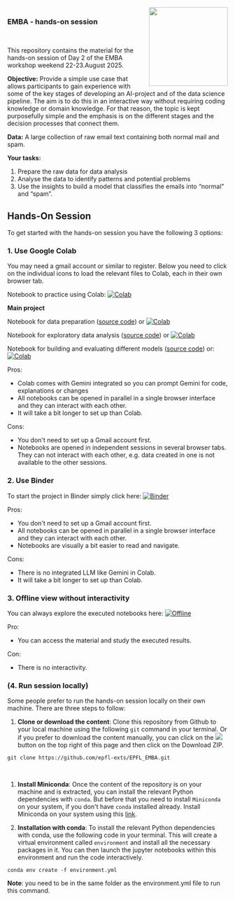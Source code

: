 <img src="static/Logo-FCUE-2019-cmjn.png" width="180px" align="right">


### EMBA - hands-on session

&nbsp;
&nbsp;

This repository contains the material for the hands-on session of Day 2 of the EMBA workshop weekend 22-23.August 2025.


**Objective:** Provide a simple use case that allows participants to gain experience with some of the key stages of developing an AI-project and of the data science pipeline. The aim is to do this in an interactive way without requiring coding knowledge or domain knowledge. For that reason, the topic is kept purposefully simple and the emphasis is on the different stages and the decision processes that connect them.  

**Data:**  A large collection of raw email text containing both normal mail and spam.

**Your tasks:** 
1. Prepare the raw data for data analysis
2. Analyse the data to identify patterns and potential problems
3. Use the insights to build a model that classifies the emails into “normal” and “spam”. 


## Hands-On Session

To get started with the hands-on session you have the following 3 options:

### 1. Use Google Colab   

You may need a gmail account or similar to register. Below you need to click on the individual icons to load the relevant files to Colab, each in their own browser tab.

Notebook to practice using Colab:
[![Colab](https://colab.research.google.com/assets/colab-badge.svg)](https://colab.research.google.com/github/epfl-exts/EPFL_EMBA/blob/main/notebooks/colab_practice.ipynb) 

**Main project**

Notebook for data preparation ([source code](notebooks/data_preparation.ipynb)) or
[![Colab](https://colab.research.google.com/assets/colab-badge.svg)](https://colab.research.google.com/github/epfl-exts/EPFL_EMBA/blob/main/notebooks/data_preparation.ipynb) 

Notebook for exploratory data analysis ([source code](notebooks/EDA.ipynb)) or
[![Colab](https://colab.research.google.com/assets/colab-badge.svg)](https://colab.research.google.com/github/epfl-exts/EPFL_EMBA/blob/main/notebooks/EDA.ipynb) 

Notebook for building and evaluating different models ([source code](notebooks/supervised_learning.ipynb)) or:
[![Colab](https://colab.research.google.com/assets/colab-badge.svg)](https://colab.research.google.com/github/epfl-exts/EPFL_EMBA/blob/main/notebooks/supervised_learning.ipynb) 

Pros: 
* Colab comes with Gemini integrated so you can prompt Gemini for code, explanations or changes
* All notebooks can be opened in parallel in a single browser interface and they can interact with each other. 
* It will take a bit longer to set up than Colab. 

Cons: 
* You don't need to set up a Gmail account first. 
* Notebooks are opened in independent sessions in several browser tabs. They can not interact with each other, e.g. data created in one is not available to the other sessions. 

### 2. Use Binder

To start the project in Binder simply click here: 
[![Binder](https://mybinder.org/badge_logo.svg)](https://mybinder.org/v2/gh/epfl-exts/EPFL_EMBA/main)

Pros: 
* You don't need to set up a Gmail account first. 
* All notebooks can be opened in parallel in a single browser interface and they can interact with each other. 
* Notebooks are visually a bit easier to read and navigate.

Cons: 
* There is no integrated LLM like Gemini in Colab.
* It will take a bit longer to set up than Colab. 

### 3. Offline view without interactivity

You can always explore the executed notebooks here: 
[![Offline](https://img.shields.io/badge/Offline_View-Open-Blue.svg)](https://github.com/epfl-exts/EPFL_EMBA/blob/main/static)

Pro:
* You can access the material and study the executed results.

Con:
* There is no interactivity.

### (4. Run session locally)

Some people prefer to run the hands-on session locally on their own machine. There are three steps to follow:

1. **Clone or download the content**: Clone this repository from Github to your local machine using the following `git` command in your terminal. Or if you prefer to download the content manually, you can click on the ![](https://placehold.co/60x25/green/white?text=<>+Code) button on the top right of this page and then click on the Download ZIP.
```
git clone https://github.com/epfl-exts/EPFL_EMBA.git
```
<br>

1. **Install Miniconda**: Once the content of the repository is on your machine and is extracted, you can install the relevant Python dependencies with `conda`. But before that you need to install `Miniconda` on your system, if you don't have `conda` installed already. Install Miniconda on your system using this [link](https://docs.conda.io/en/latest/miniconda.html).

2. **Installation with conda**: To install the relevant Python dependencies with conda, use the following code in your terminal. This will create a virtual environment called `environment` and install all the necessary packages in it. You can then launch the jupyter notebooks within this environment and run the code interactively.

```
conda env create -f environment.yml
```

**Note**: you need to be in the same folder as the environment.yml file to run this command.